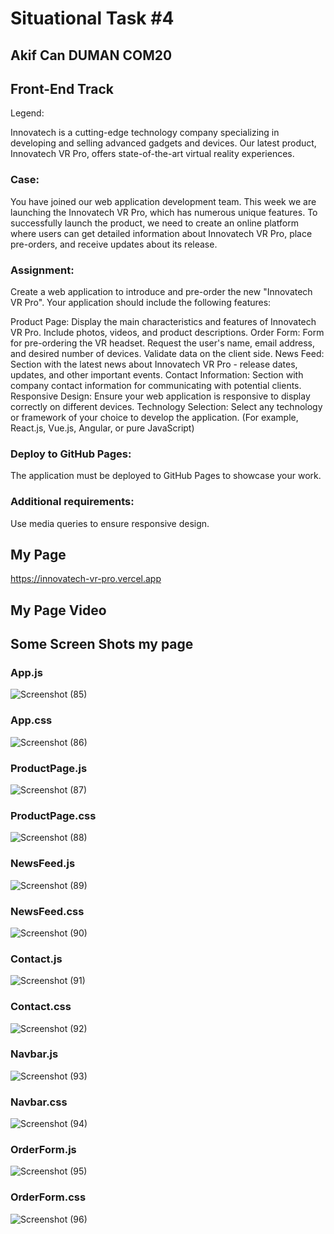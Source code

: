 # Situational Task #4
## Akif Can DUMAN COM20
## Front-End Track
Legend:

Innovatech is a cutting-edge technology company specializing in developing and selling advanced gadgets and devices. Our latest product, Innovatech VR Pro, offers state-of-the-art virtual reality experiences.

### Case:

You have joined our web application development team. This week we are launching the Innovatech VR Pro, which has numerous unique features. To successfully launch the product, we need to create an online platform where users can get detailed information about Innovatech VR Pro, place pre-orders, and receive updates about its release.

### Assignment:

Create a web application to introduce and pre-order the new "Innovatech VR Pro". Your application should include the following features:

Product Page: Display the main characteristics and features of Innovatech VR Pro. Include photos, videos, and product descriptions.
Order Form: Form for pre-ordering the VR headset. Request the user's name, email address, and desired number of devices. Validate data on the client side.
News Feed: Section with the latest news about Innovatech VR Pro - release dates, updates, and other important events.
Contact Information: Section with company contact information for communicating with potential clients.
Responsive Design: Ensure your web application is responsive to display correctly on different devices.
Technology Selection: Select any technology or framework of your choice to develop the application. (For example, React.js, Vue.js, Angular, or pure JavaScript)

### Deploy to GitHub Pages: 
The application must be deployed to GitHub Pages to showcase your work.

### Additional requirements:

Use media queries to ensure responsive design.
## My Page
https://innovatech-vr-pro.vercel.app
## My Page Video
## Some Screen Shots my page
### App.js
![Screenshot (85)](https://github.com/AkifCan38/Innovatech-VR-Pro/assets/148538864/603b5974-6d0b-4a22-8d41-57458448e2a5)
### App.css
![Screenshot (86)](https://github.com/AkifCan38/Innovatech-VR-Pro/assets/148538864/cfe41403-ebb6-4c82-8c85-18e0505b8f25)
### ProductPage.js
![Screenshot (87)](https://github.com/AkifCan38/Innovatech-VR-Pro/assets/148538864/3504fed2-6a06-402e-8246-ae441f85da6e)
### ProductPage.css
![Screenshot (88)](https://github.com/AkifCan38/Innovatech-VR-Pro/assets/148538864/6fc55bcf-7121-488d-98c2-354c6b6abc07)
### NewsFeed.js
![Screenshot (89)](https://github.com/AkifCan38/Innovatech-VR-Pro/assets/148538864/87351353-7ee5-45d9-aa55-f2e7c9821fd2)
### NewsFeed.css
![Screenshot (90)](https://github.com/AkifCan38/Innovatech-VR-Pro/assets/148538864/f289d907-3cc0-4178-b6f2-1a7b2bf50fb1)
### Contact.js
![Screenshot (91)](https://github.com/AkifCan38/Innovatech-VR-Pro/assets/148538864/652e00c8-3872-49cd-b62b-55cd06f74d15)
### Contact.css
![Screenshot (92)](https://github.com/AkifCan38/Innovatech-VR-Pro/assets/148538864/00d3a169-5bcf-43a3-8a61-4ca70882812b)
### Navbar.js
![Screenshot (93)](https://github.com/AkifCan38/Innovatech-VR-Pro/assets/148538864/cd9152c0-4b6c-42fa-8557-ccbd23a4dca7)
### Navbar.css
![Screenshot (94)](https://github.com/AkifCan38/Innovatech-VR-Pro/assets/148538864/ed242881-142c-4d75-99c6-cade072dae0e)
### OrderForm.js
![Screenshot (95)](https://github.com/AkifCan38/Innovatech-VR-Pro/assets/148538864/06824836-cc4a-4556-8a82-3cd756c1a9a4)
### OrderForm.css
![Screenshot (96)](https://github.com/AkifCan38/Innovatech-VR-Pro/assets/148538864/05eab226-8b12-496b-89dc-733b4306048d)
